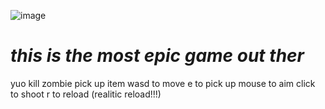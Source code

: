 ![image](https://github.com/Ultimopo/Real-Tournament/assets/146350511/33cb5635-ebc8-45ae-a831-02f252e602bc)
# *this is the most epic game out ther*

yuo kill zombie
pick up item
wasd to move
e to pick up
mouse to aim
click to shoot
r to reload (realitic reload!!!)
